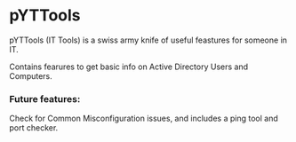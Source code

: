 <h1>pYTTools</h1>
pYTTools (IT Tools) is a swiss army knife of useful feastures for someone in IT. 

Contains fearures to get basic info on Active Directory Users and Computers.



<h3>Future features:</h3>
Check for Common Misconfiguration issues, and includes a ping tool and port checker.
